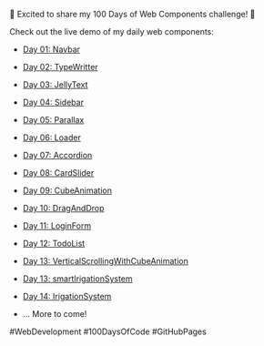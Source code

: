 🎉 Excited to share my 100 Days of Web Components challenge! 🚀

Check out the live demo of my daily web components:

- [Day 01: Navbar](https://ankul07.github.io/100DaysWebComponents/day-01-navbar/)
- [Day 02: TypeWritter](https://ankul07.github.io/100DaysWebComponents/day-02-TypeWritter/)
- [Day 03: JellyText](https://ankul07.github.io/100DaysWebComponents/day-03-JellyText/)
- [Day 04: Sidebar](https://ankul07.github.io/100DaysWebComponents/day-04-Sidebar/)
- [Day 05: Parallax ](https://ankul07.github.io/100DaysWebComponents/day-05-Parallax-Scrolling/)
- [Day 06: Loader ](https://ankul07.github.io/100DaysWebComponents/day-06-Loader/)
- [Day 07: Accordion ](https://ankul07.github.io/100DaysWebComponents/day-07-Accordion/)
- [Day 08: CardSlider ](https://ankul07.github.io/100DaysWebComponents/day-08-Card-Slider/)
- [Day 09: CubeAnimation ](https://ankul07.github.io/100DaysWebComponents/day-09-Cube-Animation/)
- [Day 10: DragAndDrop ](https://ankul07.github.io/100DaysWebComponents/day-10-Drag-and-Drop-List/)
- [Day 11: LoginForm ](https://ankul07.github.io/100DaysWebComponents/day-11-LoginForm/)
- [Day 12: TodoList ](https://ankul07.github.io/100DaysWebComponents/day-12-TodoList/)
- [Day 13: VerticalScrollingWithCubeAnimation ](https://ankul07.github.io/100DaysWebComponents/day-13-Vertical-Scrolling-with-Cube-Animation/)
- [Day 13: smartIrigationSystem ](https://ankul07.github.io/100DaysWebComponents/project/)
- [Day 14: IrigationSystem ](https://ankul07.github.io/100DaysWebComponents/project2/)

- ... More to come!

#WebDevelopment #100DaysOfCode #GitHubPages
